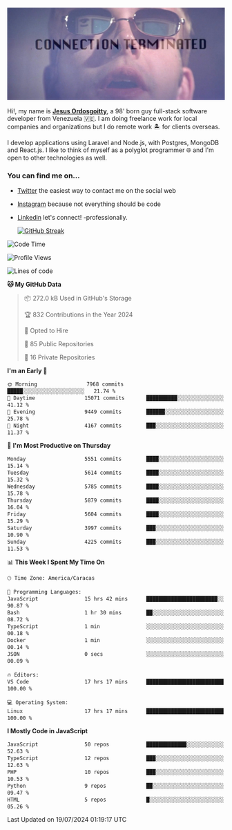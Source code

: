 ![hackers movie reference](./disconnected.jpg)

Hi!, my name is [**Jesus Ordosgoitty**](https://jodaz.dev), a 98' born guy full-stack software developer from Venezuela 🇻🇪. I am doing freelance work for local companies and organizations but I do remote work 🏝️ for clients overseas. 

I develop applications using Laravel and Node.js, with Postgres, MongoDB and React.js. I like to think of myself as a polyglot programmer 🌐 and I'm open to other technologies as well.

### You can find me on...

- [Twitter](https://twitter.com/jodaz_) the easiest way to contact me on the social web
- [Instagram](https://instagram.com/jodaz_) because not everything should be code
- [Linkedin](https://linkedin.com/in/jodaz) let's connect! -professionally.


    [![GitHub Streak](https://streak-stats.demolab.com?user=jodaz&theme=tokyonight)](https://git.io/streak-stats)

<!--START_SECTION:waka-->
![Code Time](http://img.shields.io/badge/Code%20Time-6%2C663%20hrs%203%20mins-blue)

![Profile Views](http://img.shields.io/badge/Profile%20Views-0-blue)

![Lines of code](https://img.shields.io/badge/From%20Hello%20World%20I%27ve%20Written-83.7%20million%20lines%20of%20code-blue)

**🐱 My GitHub Data** 

> 📦 272.0 kB Used in GitHub's Storage 
 > 
> 🏆 832 Contributions in the Year 2024
 > 
> 💼 Opted to Hire
 > 
> 📜 85 Public Repositories 
 > 
> 🔑 16 Private Repositories 
 > 
**I'm an Early 🐤** 

```text
🌞 Morning                7968 commits        █████░░░░░░░░░░░░░░░░░░░░   21.74 % 
🌆 Daytime                15071 commits       ██████████░░░░░░░░░░░░░░░   41.12 % 
🌃 Evening                9449 commits        ██████░░░░░░░░░░░░░░░░░░░   25.78 % 
🌙 Night                  4167 commits        ███░░░░░░░░░░░░░░░░░░░░░░   11.37 % 
```
📅 **I'm Most Productive on Thursday** 

```text
Monday                   5551 commits        ████░░░░░░░░░░░░░░░░░░░░░   15.14 % 
Tuesday                  5614 commits        ████░░░░░░░░░░░░░░░░░░░░░   15.32 % 
Wednesday                5785 commits        ████░░░░░░░░░░░░░░░░░░░░░   15.78 % 
Thursday                 5879 commits        ████░░░░░░░░░░░░░░░░░░░░░   16.04 % 
Friday                   5604 commits        ████░░░░░░░░░░░░░░░░░░░░░   15.29 % 
Saturday                 3997 commits        ███░░░░░░░░░░░░░░░░░░░░░░   10.90 % 
Sunday                   4225 commits        ███░░░░░░░░░░░░░░░░░░░░░░   11.53 % 
```


📊 **This Week I Spent My Time On** 

```text
🕑︎ Time Zone: America/Caracas

💬 Programming Languages: 
JavaScript               15 hrs 42 mins      ███████████████████████░░   90.87 % 
Bash                     1 hr 30 mins        ██░░░░░░░░░░░░░░░░░░░░░░░   08.72 % 
TypeScript               1 min               ░░░░░░░░░░░░░░░░░░░░░░░░░   00.18 % 
Docker                   1 min               ░░░░░░░░░░░░░░░░░░░░░░░░░   00.14 % 
JSON                     0 secs              ░░░░░░░░░░░░░░░░░░░░░░░░░   00.09 % 

🔥 Editors: 
VS Code                  17 hrs 17 mins      █████████████████████████   100.00 % 

💻 Operating System: 
Linux                    17 hrs 17 mins      █████████████████████████   100.00 % 
```

**I Mostly Code in JavaScript** 

```text
JavaScript               50 repos            █████████████░░░░░░░░░░░░   52.63 % 
TypeScript               12 repos            ███░░░░░░░░░░░░░░░░░░░░░░   12.63 % 
PHP                      10 repos            ███░░░░░░░░░░░░░░░░░░░░░░   10.53 % 
Python                   9 repos             ██░░░░░░░░░░░░░░░░░░░░░░░   09.47 % 
HTML                     5 repos             █░░░░░░░░░░░░░░░░░░░░░░░░   05.26 % 
```




 Last Updated on 19/07/2024 01:19:17 UTC
<!--END_SECTION:waka-->

